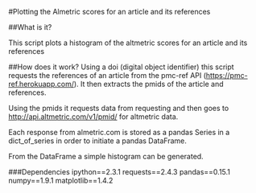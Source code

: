 #Plotting the Almetric scores for an article and its references

##What is it?

This script plots a histogram of the altmetric scores for an article and its references

##How does it work?
Using a doi (digital object identifier) this script requests the references of an article from the pmc-ref API (https://pmc-ref.herokuapp.com/). It then extracts the pmids of the article and references. 

Using the pmids it requests data from  requesting  and then goes to http://api.altmetric.com/v1/pmid/ for altmetric data.

Each response from almetric.com is stored as a pandas Series in a dict_of_series in order to initiate a pandas DataFrame. 

From the DataFrame a simple histogram can be generated.


###Dependencies
ipython==2.3.1
requests==2.4.3
pandas==0.15.1
numpy==1.9.1
matplotlib==1.4.2


